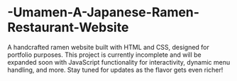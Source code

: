 # -Umamen-A-Japanese-Ramen-Restaurant-Website
A handcrafted ramen website built with HTML and CSS, designed for portfolio purposes. This project is currently incomplete and will be expanded soon with JavaScript functionality for interactivity, dynamic menu handling, and more. Stay tuned for updates as the flavor gets even richer!
